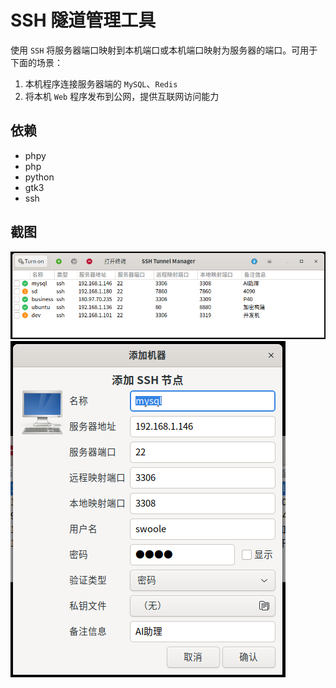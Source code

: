 SSH 隧道管理工具
====
使用 `SSH` 将服务器端口映射到本机端口或本机端口映射为服务器的端口。可用于下面的场景：

1. 本机程序连接服务器端的 `MySQL`、`Redis`
2. 将本机 `Web` 程序发布到公网，提供互联网访问能力

依赖
---
- phpy
- php
- python
- gtk3
- ssh

截图
---

![](./docs/images/1.png)
![](./docs/images/2.png)

